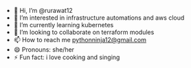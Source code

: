 - 👋 Hi, I’m @rurawat12
- 👀 I’m interested in infrastructure automations and aws cloud 
- 🌱 I’m currently learning kubernetes
- 💞️ I’m looking to collaborate on terraform modules
- 📫 How to reach me pythonninja12@gmail.com
- 😄 Pronouns: she/her
- ⚡ Fun fact: i love cooking and singing

<!---
rurawat12/rurawat12 is a ✨ special ✨ repository because its `README.md` (this file) appears on your GitHub profile.
You can click the Preview link to take a look at your changes.
--->
